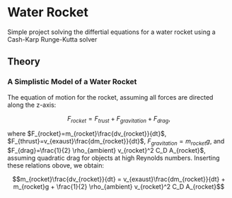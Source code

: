# Water Rocket
Simple project solving the differtial equations for a water rocket using a Cash-Karp Runge-Kutta solver  

## Theory

### A Simplistic Model of a Water Rocket
The equation of motion for the rocket, assuming all forces are directed along the z-axis:
```math
F_{rocket} = F_{trust} + F_{gravitation} + F_{drag},
```
where $F_{rocket}=m_{rocket}\frac{dv_{rocket}}{dt}$, $F_{thrust}=v_{exaust}\frac{dm_{rocket}}{dt}$, $F_{gravitation}=m_{rocket}g$, and $F_{drag}=\frac{1}{2} \rho_{ambient} v_{rocket}^2 C_D A_{rocket}$, assuming quadratic drag for objects at high Reynolds numbers. Inserting these relations obove, we obtain:
```math
m_{rocket}\frac{dv_{rocket}}{dt} = v_{exaust}\frac{dm_{rocket}}{dt} + m_{rocket}g + \frac{1}{2} \rho_{ambient} v_{rocket}^2 C_D A_{rocket}
```

